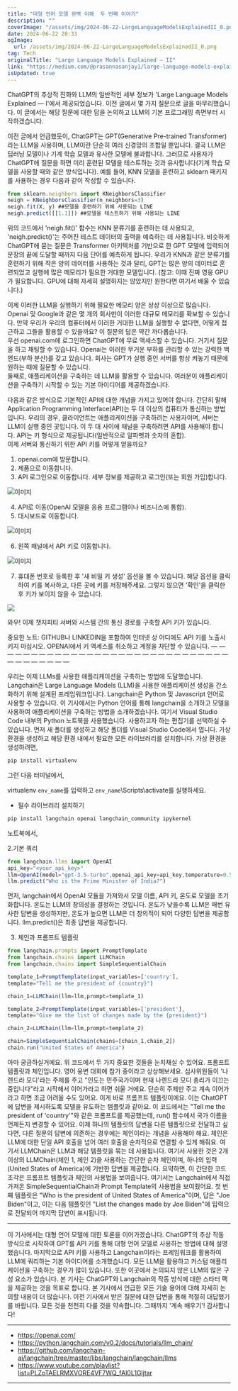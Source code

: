```yaml
---
title: "대형 언어 모델 완벽 이해  두 번째 이야기"
description: ""
coverImage: "/assets/img/2024-06-22-LargeLanguageModelsExplainedII_0.png"
date: 2024-06-22 20:33
ogImage:
  url: /assets/img/2024-06-22-LargeLanguageModelsExplainedII_0.png
tag: Tech
originalTitle: "Large Language Models Explained — II"
link: "https://medium.com/@prasannasanjay1/large-language-models-explained-ii-9c135ad47abc"
isUpdated: true
---
```


ChatGPT의 추상적 진화와 LLM의 일반적인 세부 정보가 'Large Language Models Explained — I'에서 제공되었습니다. 이전 글에서 몇 가지 질문으로 글을 마무리했습니다. 이 글에서는 해당 질문에 대한 답을 논의하고 LLM의 기본 프로그래밍 측면부터 시작하겠습니다.

이전 글에서 언급했듯이, ChatGPT는 GPT(Generative Pre-trained Transformer)라는 LLM을 사용하며, LLM이란 단순히 여러 신경망의 조합일 뿐입니다. 결국 LLM은 딥러닝 모델이나 기계 학습 모델과 유사한 모델에 불과합니다. 그러므로 사용자가 ChatGPT에 질문을 하면 미리 훈련된 모델을 테스트하는 것과 유사합니다(기계 학습 모델을 사용할 때와 같은 방식입니다). 예를 들어, KNN 모델을 훈련하고 sklearn 패키지를 사용하는 경우 다음과 같이 작성할 수 있습니다.

```js
from sklearn.neighbors import KNeighborsClassifier
neigh = KNeighborsClassifier(n_neighbors=3)
neigh.fit(X, y) ##모델을 훈련하기 위해 사용되는 LINE
neigh.predict([[1.1]]) ##모델을 테스트하기 위해 사용되는 LINE
```

위의 코드에서 'neigh.fit()' 함수는 KNN 분류기를 훈련하는 데 사용되고, 'neigh.predict()'는 주어진 테스트 데이터의 출력을 예측하는 데 사용됩니다. 비슷하게 ChatGPT에 묻는 질문은 Transformer 아키텍처를 기반으로 한 GPT 모델에 입력되어 문장의 끝에 도달할 때까지 다음 단어를 예측하게 됩니다. 우리가 KNN과 같은 분류기를 훈련하기 위해 작은 양의 데이터를 사용하는 것과 달리, GPT는 많은 양의 데이터로 훈련되었고 실행에 많은 메모리가 필요한 거대한 모델입니다. (참고: 이때 진짜 영웅 GPU가 필요합니다. GPU에 대해 자세히 설명하지는 않았지만 원한다면 여기서 배울 수 있습니다.)

<div class="content-ad"></div>

이제 이러한 LLM을 실행하기 위해 필요한 메모리 양은 상상 이상으로 많습니다. Openai 및 Google과 같은 몇 개의 회사만이 이러한 대규모 메모리를 확보할 수 있습니다. 만약 우리가 우리의 컴퓨터에서 이러한 거대한 LLM을 실행할 수 없다면, 어떻게 접근하고 그들을 활용할 수 있을까요? 이 질문의 답은 약간 까다롭습니다.  
우선 openai.com에 로그인하면 ChatGPT에 무료 액세스할 수 있습니다. 거기서 질문을 하고 채팅할 수 있습니다. Openai는 이러한 무거운 부하를 관리할 수 있는 강력한 백엔드(부하 분산)를 갖고 있습니다. 회사는 GPT가 실행 중인 서버를 항상 켜놓기 때문에 원하는 때에 질문할 수 있습니다.  
둘째로, 애플리케이션을 구축하는 데 LLM을 활용할 수 있습니다. 여러분이 애플리케이션을 구축하기 시작할 수 있는 기본 아이디어를 제공하겠습니다.

다음과 같은 방식으로 기본적인 API에 대한 개념을 가지고 있어야 합니다. 간단히 말해 Application Programming Interface(API)는 두 대 이상의 컴퓨터가 통신하는 방법입니다. 우리의 경우, 클라이언트는 애플리케이션을 구축하려는 사용자이며, 서버는 LLM이 실행 중인 곳입니다. 이 두 대 사이에 채널을 구축하려면 API를 사용해야 합니다. API는 키 형식으로 제공됩니다(일반적으로 알파벳과 숫자의 혼합).  
이제 서버와 통신하기 위한 API 키를 어떻게 얻을까요?

1. openai.com에 방문합니다.
2. 제품으로 이동합니다.
3. API 로그인으로 이동합니다. 세부 정보를 제공하고 로그인(또는 회원 가입)합니다.

![이미지](/assets/img/2024-06-22-LargeLanguageModelsExplainedII_0.png)

4. API로 이동(OpenAI 모델을 응용 프로그램이나 비즈니스에 통합).
5. 대시보드로 이동합니다.

<div class="content-ad"></div>

![이미지](/assets/img/2024-06-22-LargeLanguageModelsExplainedII_1.png)

6. 왼쪽 패널에서 API 키로 이동합니다.

![이미지](/assets/img/2024-06-22-LargeLanguageModelsExplainedII_2.png)

7. 휴대폰 번호로 등록한 후 '새 비밀 키 생성' 옵션을 볼 수 있습니다. 해당 옵션을 클릭하여 키를 복사하고, 다른 곳에 키를 저장해주세요. 그렇지 않으면 '확인'을 클릭한 후 키가 보이지 않을 수 있습니다.

<div class="content-ad"></div>

<img src="/assets/img/2024-06-22-LargeLanguageModelsExplainedII_3.png" />

와우! 이제 챗지피티 서버와 시스템 간의 통신 경로를 구축할 API 키가 있습니다.

중요한 노트:
GITHUB나 LINKEDIN을 포함하여 인터넷 상 어디에도 API 키를 노출시키지 마십시오. OPENAI에서 키 액세스를 취소하고 계정을 차단할 수 있습니다.
— — — — — — — — — — — — — — — — — — — — — — — — — — — — — — — — — — — — — —

우리는 이제 LLMs를 사용한 애플리케이션을 구축하는 방법에 도달했습니다. Langchain은 Large Language Models (LLM)을 사용한 애플리케이션 생성을 간소화하기 위해 설계된 프레임워크입니다. Langchain은 Python 및 Javascript 언어로 사용할 수 있습니다. 이 기사에서는 Python 언어를 통해 langchain을 소개하고 모델을 사용하여 애플리케이션을 구축하는 방법을 소개하겠습니다.
여기서 Visual Studio Code 내부의 Python 노트북을 사용했습니다. 사용하고자 하는 편집기를 선택하실 수 있습니다.
먼저 새 폴더를 생성하고 해당 폴더를 Visual Studio Code에서 엽니다. 가상 환경을 생성하고 해당 환경 내에서 필요한 모든 라이브러리를 설치합니다.
가상 환경을 생성하려면,

<div class="content-ad"></div>

```js
pip install virtualenv
```

그런 다음 터미널에서,

virtualenv `env_name`를 입력하고 `env_name`\Scripts\activate를 실행하세요.

- 필수 라이브러리 설치하기

<div class="content-ad"></div>

```js
pip install langchain openai langchain_community ipykernel
```

노트북에서,

2.기본 쿼리

```js
from langchain.llms import OpenAI
api_key="<your_api_key>"
llm=OpenAI(model="gpt-3.5-turbo",openai_api_key=api_key,temperature=0.5)
llm.predict("Who is the Prime Minister of India?")
```

<div class="content-ad"></div>

먼저, langchain에서 OpenAI 모듈을 가져와서 모델 이름, API 키, 온도로 모델을 초기화합니다. 온도는 LLM의 창의성을 결정하는 것입니다. 온도가 낮을수록 LLM은 매번 유사한 답변을 생성하지만, 온도가 높으면 LLM은 더 창의적이 되어 다양한 답변을 제공합니다. llm.predict()은 최종 답변을 제공합니다.

3. 체인과 프롬프트 템플릿

```js
from langchain.prompts import PromptTemplate
from langchain.chains import LLMChain
from langchain.chains import SimpleSequentialChain

template_1=PromptTemplate(input_variables=['country'],
template="Tell me the president of {country}")

chain_1=LLMChain(llm=llm,prompt=template_1)

template_2=PromptTemplate(input_variables=['president'],
template="Give me the list of changes made by the {president}")

chain_2=LLMChain(llm=llm,prompt=template_2)

chain=SimpleSequentialChain(chains=[chain_1,chain_2])
chain.run("United States of America")
```

아마 궁금하실거에요. 위 코드에서 두 가지 중요한 것들을 눈치채실 수 있어요. 프롬프트 템플릿과 체인입니다.
영어 웅변 대회에 참가 중이라고 상상해보세요. 심사위원들이 '나렌드라 모디'라는 주제를 주고 "인도는 민주국가이며 현재 나렌드라 모디 총리가 이끄는 중입니다"라고 시작해서 이어가라고 하면 쉬울 거에요. 단순히 주제만 주고 계속 이어가라고 하면 조금 어려울 수도 있어요.
이게 바로 프롬프트 템플릿이에요. 이는 ChatGPT에 답변을 제시하도록 모델을 유도하는 템플릿과 같아요. 이 코드에서는 "Tell me the president of 'country'"와 같은 프롬프트를 제공했는데, run() 함수에서 국가 이름을 언제든지 변경할 수 있어요.
이제 하나의 템플릿의 답변을 다른 템플릿으로 전달하고 싶다면, 다른 질문의 답변에 의존하는 경우에는 체인이라는 개념을 사용해야 해요. 체인은 LLM에 대한 단일 API 호출을 넘어 여러 호출을 순차적으로 연결할 수 있게 해줘요. 여기서 LLMChain은 LLM과 해당 템플릿을 묶는 데 사용됩니다. 여기서 사용한 것은 2개 이상의 LLMChain(체인 1, 체인 2)을 사용하는 간단한 순차 체인이며, 하나의 입력(United States of America)에 기반한 답변을 제공합니다.
요약하면, 이 간단한 코드 조각은 프롬프트 템플릿과 체인의 사용법을 보여줍니다. 여기서는 Langchain에서 직접 가져온 SimpleSequentialChain과 Prompt Template의 사용법을 보여줬어요. 첫 번째 템플릿은 "Who is the president of United States of America"이며, 답은 "Joe Biden"이고, 이는 다음 템플릿인 "List the changes made by Joe Biden"에 입력으로 전달되어 마지막 답변이 표시됩니다.

<div class="content-ad"></div>

---

이 기사에서는 대형 언어 모델에 대한 토론을 이어가겠습니다. ChatGPT의 추상 작동 방식으로 시작하여 GPT를 API 키를 통해 대형 언어 모델로 사용하는 방법에 대해 설명했습니다. 마지막으로 API 키를 사용하고 Langchain이라는 프레임워크를 활용하여 LLM에 쿼리하는 기본 아이디어를 소개했습니다. 모든 LLM을 활용하고 커스텀 애플리케이션을 구축하는 경우가 많이 있습니다. 또한 이곳에서 논의되지 않은 LLM의 많은 구성 요소가 있습니다. 본 기사는 ChatGPT와 Langchain의 작동 방식에 대한 스타터 팩을 제공하는 것을 목표로 합니다. 본 기사에서 언급한 모든 기술 용어에 대해 자세히 논의할 내용이 더 많습니다. 이전 기사에서 받은 질문에 대한 답변을 통해 적절히 대답했기를 바랍니다.
모든 것을 천천히 다룰 것을 약속합니다. 그때까지 '계속 배우기'!
감사합니다!

---

- https://openai.com/
- https://python.langchain.com/v0.2/docs/tutorials/llm_chain/
- https://github.com/langchain-ai/langchain/tree/master/libs/langchain/langchain/llms
- https://www.youtube.com/playlist?list=PLZoTAELRMXVORE4VF7WQ_fAl0L1Gljtar

<div class="content-ad"></div>

---
